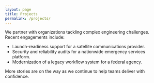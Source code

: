 ```yaml
---
layout: page
title: Projects
permalink: /projects/
---
```


We partner with organizations tackling complex engineering challenges. Recent
engagements include:

- Launch-readiness support for a satellite communications provider.
- Security and reliability audits for a nationwide emergency services platform.
- Modernization of a legacy workflow system for a federal agency.

More stories are on the way as we continue to help teams deliver with
confidence.
